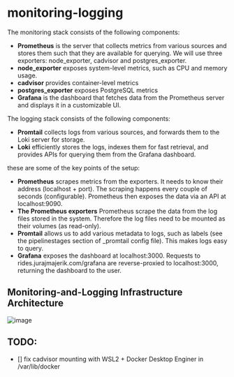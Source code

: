 # monitoring-logging

The monitoring stack consists of the following components:

 - **Prometheus** is the server that collects metrics from various sources and stores them such that they are available for querying. We will use three exporters: node_exporter, cadvisor and postgres_exporter.
 - **node_exporter** exposes system-level metrics, such as CPU and memory usage.
 - **cadvisor** provides container-level metrics
 - **postgres_exporter** exposes PostgreSQL metrics
 - **Grafana** is the dashboard that fetches data from the Prometheus server and displays it in a customizable UI.

The logging stack consists of the following components:
 - **Promtail** collects logs from various sources, and forwards them to the Loki server for storage.
 - **Loki** efficiently stores the logs, indexes them for fast retrieval, and provides APIs for querying them from the Grafana dashboard.

these are some of the key points of the setup:

 - **Prometheus** scrapes metrics from the exporters. It needs to know their address (localhost + port). The scraping happens every couple of seconds (configurable). Prometheus then exposes the data via an API at localhost:9090.
 - **The Prometheus exporters** Prometheus scrape the data from the log files stored in the system. Therefore the log files need to be mounted as their volumes (as read-only).
 - **Promtail** allows us to add various metadata to logs, such as labels (see the pipelinestages section of _promtail config file). This makes logs easy to query.
 - **Grafana** exposes the dashboard at localhost:3000. Requests to rides.jurajmajerik.com/grafana are reverse-proxied to localhost:3000, returning the dashboard to the user.

## Monitoring-and-Logging Infrastructure Architecture
![image](https://github.com/hzlnqodrey/monitoring-logging/assets/57006944/baf9f018-d5d7-42a8-a064-5af196237a85)

## TODO:
 - [] fix cadvisor mounting with WSL2 + Docker Desktop Enginer in /var/lib/docker